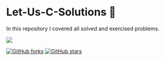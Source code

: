 # Let-Us-C-Solutions 📝
In this repository I covered all solved and exercised problems.

![](https://i.postimg.cc/sfSDwV0m/letusc.jpg)

[![GitHub forks](https://img.shields.io/github/forks/sanketbodke/Let-Us-C-Solutions.svg?style=for-the-badge)](https://github.com/Verkiya/Let-Us-C-Solutions/network)
[![GitHub stars](https://img.shields.io/github/stars/sanketbodke/Let-Us-C-Solutions.svg?style=for-the-badge)](https://github.com/Verkiya/Let-Us-C-Solutions/stargazers)
